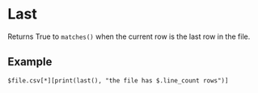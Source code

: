 
# Last

Returns True to `matches()` when the current row is the last row in the file.

## Example

    $file.csv[*][print(last(), "the file has $.line_count rows")]





